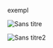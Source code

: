 exempl

![Sans titre](https://github.com/fk-crafter/html-css-js-other/assets/127132293/6c3fa034-2745-4a09-b750-1344dbc60b48)

![Sans titre2](https://github.com/fk-crafter/html-css-js-other/assets/127132293/600e69d5-0c16-44fe-9653-60a8c61940e2)

